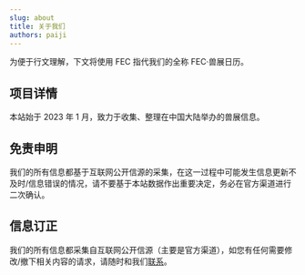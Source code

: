 ```yaml
---
slug: about
title: 关于我们
authors: paiji
---
```


为便于行文理解，下文将使用 FEC 指代我们的全称 FEC·兽展日历。

## 项目详情

本站始于 2023 年 1 月，致力于收集、整理在中国大陆举办的兽展信息。

## 免责申明
我们的所有信息都基于互联网公开信源的采集，在这一过程中可能发生信息更新不及时/信息错误的情况，请不要基于本站数据作出重要决定，务必在官方渠道进行二次确认。

## 信息订正

我们的所有信息都采集自互联网公开信源（主要是官方渠道），如您有任何需要修改/撤下相关内容的请求，请随时和我们[联系](/blog/brand#%E8%81%94%E7%B3%BB%E6%96%B9%E5%BC%8F)。
